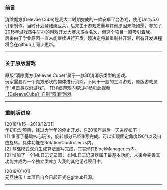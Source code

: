### 前言
消除魔方(Delevae Cube)是我大二时期完成的一款安卓平台游戏，使用Unity5.6引擎制作。当时计划登陆豌豆荚，后来由于游戏质量与其他原因未能如愿，参加了2015年游戏蛮牛举办的游戏开发大赛未取得名次，但这个项目一直吸引着我。  
后来由于学业原因一直未能继续进行开发。现决定将其重制并开源，所有开发进程将会在github上同步更新。    

---  

### 关于原版游戏
原版“消除魔方(Delevae Cube)”属于一款3D消消乐类型的游戏。  
玩家需要对一个魔方形状的物体进行消除，不同于一般的三消游戏，原版游戏属于“点击类双消游戏”。 其详细游戏内容过程参见此视频  
[【DeleaveCube】自制”双消“游戏](https://www.bilibili.com/video/av3273954)

--- 
### 重制版进度   
[2018/1/15—2018/12/31]  
年初启动项目，经过大半年的停止开发，在2018年最后一天进度如下：  
[1] 重写了基础核心玩法，旋转部分已经重写完成。可以实现固定角度(90°)以及自由旋转。具体功能在RotationController.cs内。  
[2] 基础模式双消生成算法重写完成，其实现在BlockManager.cs内。  
[3] 增加了一个ML日志记录器，本ML日志记录器属于最基本功能，未来会完善其功能并成为一个独立类库加入我的其他游戏项目中。
   
[2019/01/01]  
元旦快乐！本项目自今日起正式在github开源。

---   